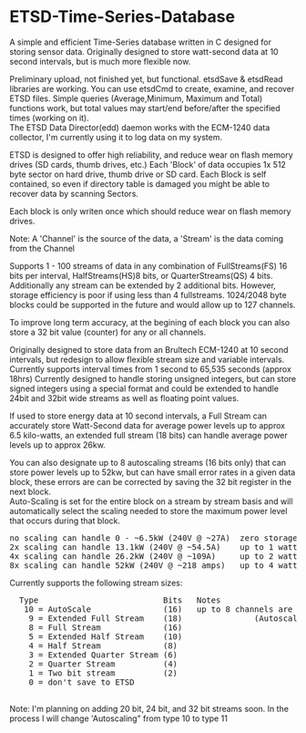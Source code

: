 # ETSD-Time-Series-Database
A simple and efficient Time-Series database written in C designed for storing sensor data.  Originally designed to store watt-second data at 10 second intervals, but is much more flexible now.

Preliminary upload, not finished yet, but functional.  etsdSave & etsdRead libraries are working.  You can use etsdCmd to create, examine, and recover ETSD files. Simple queries (Average,Minimum, Maximum and Total) functions work, but total values may start/end before/after the specified times (working on it).  
The ETSD Data Director(edd) daemon works with the ECM-1240 data collector, I'm currently using it to log data on my system. 

ETSD is designed to offer high reliability, and reduce wear on flash memory drives (SD cards, thumb drives, etc.)
Each 'Block' of data occupies 1x 512 byte sector on hard drive, thumb drive or SD card.
Each Block is self contained, so even if directory table is damaged you might be able to recover data by scanning Sectors.

Each block is only writen once which should reduce wear on flash memory drives.

Note: A 'Channel' is the source of the data, a 'Stream' is the data coming from the Channel

Supports 1 - 100 streams of data in any combination of FullStreams(FS) 16 bits per interval, HalfStreams(HS)8 bits, or QuarterStreams(QS) 4 bits.  Additionally any stream can be extended by 2 additional bits.
However, storage efficiency is poor if using less than 4 fullstreams.
1024/2048 byte blocks could be supported in the future and would allow up to 127 channels.

To improve long term accuracy, at the begining of each block you can also store a 32 bit value (counter) for any or all channels.
 
Originally designed to store data from an Brultech ECM-1240 at 10 second intervals, but redesign to allow flexible stream size and variable intervals.  Currently supports interval times from 1 second to 65,535 seconds (approx 18hrs) 
Currently designed to handle storing unsigned integers, but can store signed integers using a special format and could be extended to handle 24bit and 32bit wide streams as well as floating point values.

If used to store energy data at 10 second intervals, a Full Stream can accurately store Watt-Second data for average power levels up to approx 6.5 kilo-watts, an extended full stream (18 bits) can handle average power levels up to approx 26kw.

You can also designate up to 8 autoscaling streams (16 bits only) that can store power levels up to 52kw, but can have small error rates in a given data block, these errors are can be corrected by saving the 32 bit register in the next block.  
Auto-Scaling is set for the entire block on a stream by stream basis and will automatically select the scaling needed to store the maximum power level that occurs during that block.
<pre>
no scaling can handle 0 - ~6.5kW (240V @ ~27A)  zero storage error
2x scaling can handle 13.1kW (240V @ ~54.5A)    up to 1 watt second error per interval, corrected on next block
4x scaling can handle 26.2kW (240V @ ~109A)     up to 2 watt second error per interval, corrected on next block
8x scaling can handle 52kW (240V @ ~218 amps)   up to 4 watt second error per interval, corrected on next block
</pre>

Currently supports the following stream sizes:
<pre>  Type                          Bits   Notes
   10 = AutoScale               (16)   up to 8 channels are available and automatically allocated      
    9 = Extended Full Stream    (18)               (Autoscaling ONLY works with unsigned Ints!!!)
    8 = Full Stream             (16)  
    5 = Extended Half Stream    (10)
    4 = Half Stream             (8)
    3 = Extended Quarter Stream (6)
    2 = Quarter Stream          (4)
    1 = Two bit stream          (2)    
    0 = don't save to ETSD
 </pre>
 
 Note:  I'm planning on adding 20 bit, 24 bit, and 32 bit streams soon.  In the process I will change 'Autoscaling" from type 10 to type 11
